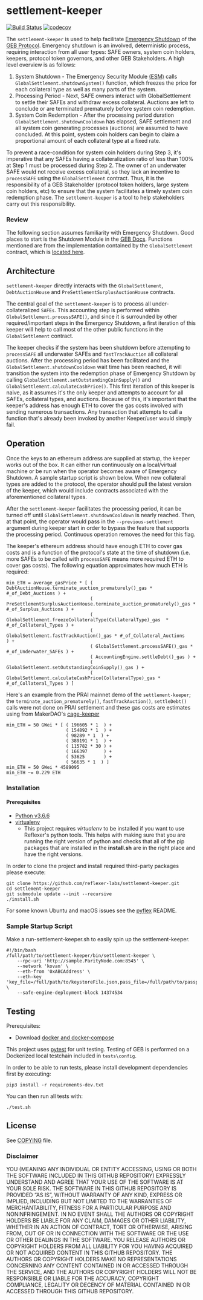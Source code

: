 # settlement-keeper

[![Build Status](https://travis-ci.org/reflexer-labs/settlement-keeper.svg?branch=master)](https://travis-ci.org/reflexer-labs/settlement-keeper)
[![codecov](https://codecov.io/gh/reflexer-labs/settlement-keeper/branch/master/graph/badge.svg)](https://codecov.io/gh/reflexer-labs/settlement-keeper)

The `settlement-keeper` is used to help facilitate [Emergency Shutdown](https://docs.reflexer.finance/system-contracts/shutdown-module) of the [GEB Protocol](https://github.com/reflexer-labs/geb). Emergency shutdown is an involved, deterministic process, requiring interaction from all user types: SAFE owners, system coin holders, keepers, protocol token governors, and other GEB Stakeholders. A high level overview is as follows:
1. System Shutdown - The Emergency Security Module [(ESM)](https://github.com/reflexer-labs/esm) calls `GlobalSettlement.shutdownSystem()` function, which freezes the  price for each collateral type as well as many parts of the system.
2. Processing Period - Next, SAFE owners interact with GlobalSettlement to settle their SAFEs and withdraw excess collateral. Auctions are left to conclude or are terminated prematurely before system coin redemption.
3. System Coin Redemption - After the processing period duration `GlobalSettlement.shutdownCooldown` has elapsed, SAFE settlement and all system coin generating processes (auctions) are assumed to have concluded. At this point, system coin holders can begin to claim a proportional amount of each collateral type at a fixed rate.

To prevent a race-condition for system coin holders during Step 3, it's imperative that any SAFEs having a collateralization ratio of less than 100% at Step 1 must be processed during Step 2. The owner of an underwater SAFE would not receive excess collateral, so they lack an incentive to `processSAFE` using the `GlobalSettlement` contract. Thus, it is the responsibility of a GEB Stakeholder (protocol token holders, large system coin holders, etc) to ensure that the system facilitates a timely system coin redemption phase. The `settlement-keeper` is a tool to help stakeholders carry out this responsibility.

### Review
The following section assumes familiarity with Emergency Shutdown. Good places to start is the Shutdown Module in the [GEB Docs](https://docs.reflexer.finance/system-contracts/shutdown-module). Functions mentioned are from the implementation contained by the `GlobalSettlement` contract, which is [located here](https://github.com/reflexer-labs/geb/blob/master/src/GlobalSettlement.sol).

## Architecture

`settlement-keeper` directly interacts with the `GlobalSettlement`, `DebtAuctionHouse` and `PreSettlementSurplusAuctionHouse` contracts.

The central goal of the `settlement-keeper` is to process all under-collateralized `SAFEs`. This accounting step is performed within `GlobalSettlement.processSAFE()`, and since it is surrounded by other required/important steps in the Emergency Shutdown, a first iteration of this keeper will help to call most of the other public functions in the `GlobalSettlement` contract.

The keeper checks if the system has been shutdown before attempting to `processSAFE` all underwater SAFEs and `fastTrackAuction` all collateral auctions. After the processing period has been facilitated and the `GlobalSettlement.shutdownCooldown` wait time has been reached, it will transition the system into the redemption phase of Emergency Shutdown by calling `GlobalSettlement.setOutstandingCoinSupply()` and `GlobalSettlement.calculateCashPrice()`. This first iteration of this keeper is naive, as it assumes it's the only keeper and attempts to account for all SAFEs, collateral types, and auctions. Because of this, it's important that the keeper's address has enough ETH to cover the gas costs involved with sending numerous transactions. Any transaction that attempts to call a function that's already been invoked by another Keeper/user would simply fail.

## Operation

Once the keys to an ethereum address are supplied at startup, the keeper works out of the box. It can either run continuously on a local/virtual machine or be run when the operator becomes aware of Emergency Shutdown. A sample startup script is shown below. When new collateral types are added to the protocol, the operator should pull the latest version of the keeper, which would include contracts associated with the aforementioned collateral types.

After the `settlement-keeper` facilitates the processing period, it can be turned off until `GlobalSettlement.shutdownCooldown` is nearly reached. Then, at that point, the operator would pass in the `--previous-settlement` argument during keeper start in order to bypass the feature that supports the processing period. Continuous operation removes the need for this flag.

The keeper's ethereum address should have enough ETH to cover gas costs and is a function of the protocol's state at the time of shutdown (i.e. more SAFEs to be called with `processSAFE` means more required ETH to cover gas costs). The following equation approximates how much ETH is required:
```
min_ETH = average_gasPrice * [ ( DebtAuctionHouse.terminate_auction_prematurely()_gas * #_of_Debt_Auctions ) +
                               ( PreSettlementSurplusAuctionHouse.terminate_auction_prematurely()_gas * #_of_Surplus_Auctions ) +
                               ( GlobalSettlement.freezeCollateralType(CollateralType)_gas  * #_of_Collateral_Types ) +
                               ( GlobalSettlement.fastTrackAuction()_gas * #_of_Collateral_Auctions     ) +
                               ( GlobalSettlement.processSAFE()_gas * #_of_Underwater_SAFEs ) +
                               ( AccountingEngine.settleDebt()_gas ) +
                               ( GlobalSettlement.setOutstandingCoinSupply()_gas ) +
                               ( GlobalSettlement.calculateCashPrice(CollateralType)_gas * #_of_Collateral_Types ) ]
```

Here's an example from the PRAI mainnet demo of the `settlement-keeper`; the `terminate_auction_prematurely()`, `fastTrackAuction()`, `settleDebt()` calls were not done on PRAI settlement and these gas costs are estimates using from MakerDAO's [cage-keeper](https://github.com/makerdao/cage-keeper) 
```
min_ETH = 50 GWei * [ ( 196605 * 1  ) +
                      ( 154892 * 1  ) +
                      ( 98289 * 1  ) +
                      ( 389191 * 1  ) +
                      ( 115782 * 30 ) +
                      ( 166397      ) +
                      ( 53625       ) +
                      ( 56635 * 1  ) ]
min_ETH = 50 GWei * 4589095
min_ETH ~= 0.229 ETH
```




### Installation
#### Prerequisites
- [Python v3.6.6](https://www.python.org/downloads/release/python-366/)
- [virtualenv](https://virtualenv.pypa.io/en/latest/)
    - This project requires *virtualenv* to be installed if you want to use Reflexer's python tools. This helps with making sure that you are running the right version of python and checks that all of the pip packages that are installed in the **install.sh** are in the right place and have the right versions.

In order to clone the project and install required third-party packages please execute:
```
git clone https://github.com/reflexer-labs/settlement-keeper.git
cd settlement-keeper
git submodule update --init --recursive
./install.sh
```

For some known Ubuntu and macOS issues see the [pyflex](https://github.com/reflexer-labs/pyflex) README.


### Sample Startup Script

Make a run-settlement-keeper.sh to easily spin up the settlement-keeper.

```
#!/bin/bash
/full/path/to/settlement-keeper/bin/settlement-keeper \
	--rpc-uri 'http://sample.ParityNode.com:8545' \
	--network 'kovan' \
	--eth-from '0xABCAddress' \
	--eth-key 'key_file=/full/path/to/keystoreFile.json,pass_file=/full/path/to/passphrase/file.txt' \
	--safe-engine-deployment-block 14374534
```

## Testing

Prerequisites:
* Download [docker and docker-compose](https://www.docker.com/get-started)

This project uses [pytest](https://docs.pytest.org/en/latest/) for unit testing.  Testing of GEB is
performed on a Dockerized local testchain included in `tests\config`.

In order to be able to run tests, please install development dependencies first by executing:
```
pip3 install -r requirements-dev.txt
```

You can then run all tests with:
```
./test.sh
```

## License

See [COPYING](https://github.com/reflexer-labs/auction-keeper/blob/master/COPYING) file.

### Disclaimer

YOU (MEANING ANY INDIVIDUAL OR ENTITY ACCESSING, USING OR BOTH THE SOFTWARE INCLUDED IN THIS GITHUB REPOSITORY) EXPRESSLY UNDERSTAND AND AGREE THAT YOUR USE OF THE SOFTWARE IS AT YOUR SOLE RISK.
THE SOFTWARE IN THIS GITHUB REPOSITORY IS PROVIDED “AS IS”, WITHOUT WARRANTY OF ANY KIND, EXPRESS OR IMPLIED, INCLUDING BUT NOT LIMITED TO THE WARRANTIES OF MERCHANTABILITY, FITNESS FOR A PARTICULAR PURPOSE AND NONINFRINGEMENT. IN NO EVENT SHALL THE AUTHORS OR COPYRIGHT HOLDERS BE LIABLE FOR ANY CLAIM, DAMAGES OR OTHER LIABILITY, WHETHER IN AN ACTION OF CONTRACT, TORT OR OTHERWISE, ARISING FROM, OUT OF OR IN CONNECTION WITH THE SOFTWARE OR THE USE OR OTHER DEALINGS IN THE SOFTWARE.
YOU RELEASE AUTHORS OR COPYRIGHT HOLDERS FROM ALL LIABILITY FOR YOU HAVING ACQUIRED OR NOT ACQUIRED CONTENT IN THIS GITHUB REPOSITORY. THE AUTHORS OR COPYRIGHT HOLDERS MAKE NO REPRESENTATIONS CONCERNING ANY CONTENT CONTAINED IN OR ACCESSED THROUGH THE SERVICE, AND THE AUTHORS OR COPYRIGHT HOLDERS WILL NOT BE RESPONSIBLE OR LIABLE FOR THE ACCURACY, COPYRIGHT COMPLIANCE, LEGALITY OR DECENCY OF MATERIAL CONTAINED IN OR ACCESSED THROUGH THIS GITHUB REPOSITORY.
